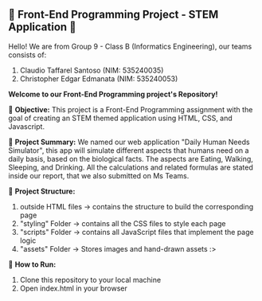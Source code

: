📄 **Front-End Programming Project - STEM Application** 📄
----------------------------------------------------------------------

Hello! We are from Group 9 - Class B (Informatics Engineering), our teams consists of:
1. Claudio Taffarel Santoso (NIM: 535240035)
2. Christopher Edgar Edmanata (NIM: 535240053)

**Welcome to our Front-End Programming project's Repository!**
   
📌 **Objective:**
This project is a Front-End Programming assignment with the goal of 
creating an STEM themed application using HTML, CSS, and Javascript.

📌 **Project Summary:**
We named our web application "Daily Human Needs Simulator", this app will simulate
different aspects that humans need on a daily basis, based on the biological facts.
The aspects are Eating, Walking, Sleeping, and Drinking. All the calculations and
related formulas are stated inside our report, that we also submitted on Ms Teams.

📌 **Project Structure:**
1. outside HTML files -> contains the structure to build the corresponding page
2. "styling" Folder -> contains all the CSS files to style each page
3. "scripts" Folder -> contains all JavaScript files that implement the page logic
4. "assets" Folder -> Stores images and hand-drawn assets :>

📌 **How to Run:**
1. Clone this repository to your local machine
2. Open index.html in your browser
